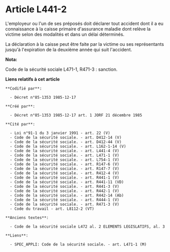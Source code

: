# Article L441-2

L'employeur ou l'un de ses préposés doit déclarer tout accident dont il a eu connaissance à la caisse primaire d'assurance
maladie dont relève la victime selon des modalités et dans un délai déterminés.

La déclaration à la caisse peut être faite par la victime ou ses représentants jusqu'à l'expiration de la deuxième année qui
suit l'accident.

**Nota:**

Code de la sécurité sociale L471-1, R471-3 : sanction.

**Liens relatifs à cet article**

	**Codifié par**:

	  - Décret n°85-1353 1985-12-17

	**Créé par**:

	  - Décret n°85-1353 1985-12-17 art. 1 JORF 21 décembre 1985

	**Cité par**:

	  - Loi n°91-1 du 3 janvier 1991 - art. 22 (V)
	  - Code de la sécurité sociale. - art. D412-14 (V)
	  - Code de la sécurité sociale. - art. D412-44 (V)
	  - Code de la sécurité sociale. - art. L162-1-14 (V)
	  - Code de la sécurité sociale. - art. L441-4 (V)
	  - Code de la sécurité sociale. - art. L471-1 (V)
	  - Code de la sécurité sociale. - art. L754-1 (V)
	  - Code de la sécurité sociale. - art. R147-6 (V)
	  - Code de la sécurité sociale. - art. R147-7 (V)
	  - Code de la sécurité sociale. - art. R412-4 (V)
	  - Code de la sécurité sociale. - art. R441-1 (V)
	  - Code de la sécurité sociale. - art. R441-11 (VD)
	  - Code de la sécurité sociale. - art. R441-3 (V)
	  - Code de la sécurité sociale. - art. R442-1 (V)
	  - Code de la sécurité sociale. - art. R442-14 (Ab)
	  - Code de la sécurité sociale. - art. R444-1 (V)
	  - Code de la sécurité sociale. - art. R471-3 (V)
	  - Code du travail - art. L8112-2 (VT)

	**Anciens textes**:

	  - Code de la sécurité sociale L472 al. 2 ELEMENTS LEGISLATIFS, al. 3

	**Liens**:

	  - SPEC_APPLI: Code de la sécurité sociale. - art. L471-1 (M)

